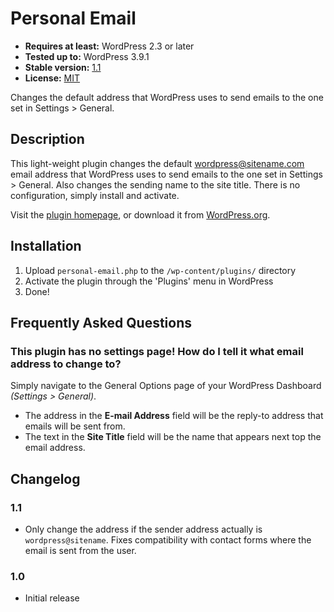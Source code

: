 # Personal Email

* __Requires at least:__ WordPress 2.3 or later
* __Tested up to:__ WordPress 3.9.1
* __Stable version:__ [1.1](http://downloads.wordpress.org/plugin/personal-email.latest-stable.zip)
* __License:__ [MIT](http://opensource.org/licenses/mit-license.php)

Changes the default address that WordPress uses to send emails to the one set in Settings > General.

## Description

This light-weight plugin changes the default wordpress@sitename.com email address that WordPress uses to send emails to the one set in Settings > General. Also changes the sending name to the site title. There is no configuration, simply install and activate.

Visit the [plugin homepage](http://bungeshea.com/plugins/personal-email/), or download it from [WordPress.org](http://wordpress.org/extend/plugins/personal-email).

## Installation

1. Upload `personal-email.php` to the `/wp-content/plugins/` directory
2. Activate the plugin through the 'Plugins' menu in WordPress
3. Done!

## Frequently Asked Questions

### This plugin has no settings page! How do I tell it what email address to change to?
Simply navigate to the General Options page of your WordPress Dashboard *(Settings > General)*.

* The address in the **E-mail Address** field will be the reply-to address that emails will be sent from.
* The text in the **Site Title** field will be the name that appears next top the email address.

## Changelog

### 1.1
* Only change the address if the sender address actually is `wordpress@sitename`. Fixes compatibility with contact forms where the email is sent from the user.

### 1.0
* Initial release

